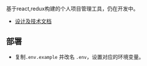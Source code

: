 基于react,redux构建的个人项目管理工具，仍在开发中。

- [设计及技术文档](https://github.com/alwxkxk/personal-project-manager/wiki/%E6%8A%80%E6%9C%AF%E6%96%87%E6%A1%A3)

## 部署
- 复制`.env.example` 并改名 `.env`，设置对应的环境变量。
